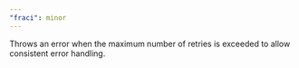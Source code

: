```yaml
---
"fraci": minor
---
```


Throws an error when the maximum number of retries is exceeded to allow consistent error handling.
